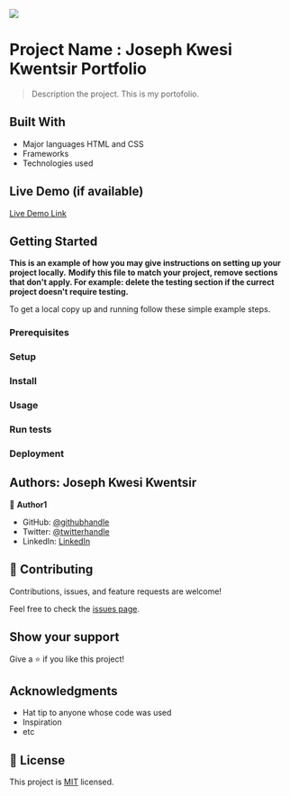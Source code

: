 ![](https://img.shields.io/badge/Microverse-blueviolet)

# Project Name : Joseph Kwesi Kwentsir Portfolio

> Description the project.
This is my portofolio. 

## Built With

- Major languages
   HTML and CSS
- Frameworks
- Technologies used

## Live Demo (if available)

[Live Demo Link](https://livedemo.com)


## Getting Started

**This is an example of how you may give instructions on setting up your project locally.**
**Modify this file to match your project, remove sections that don't apply. For example: delete the testing section if the currect project doesn't require testing.**


To get a local copy up and running follow these simple example steps.

### Prerequisites

### Setup

### Install

### Usage

### Run tests

### Deployment



## Authors: Joseph Kwesi Kwentsir

👤 **Author1**

- GitHub: [@githubhandle](https://github.com/kwentsir)
- Twitter: [@twitterhandle](https://twitter.com/jkwentsir)
- LinkedIn: [LinkedIn](https://linkedin.com/in/josephkwentsir)


## 🤝 Contributing

Contributions, issues, and feature requests are welcome!

Feel free to check the [issues page](../../issues/).

## Show your support

Give a ⭐️ if you like this project!

## Acknowledgments

- Hat tip to anyone whose code was used
- Inspiration
- etc

## 📝 License

This project is [MIT](./MIT.md) licensed.
